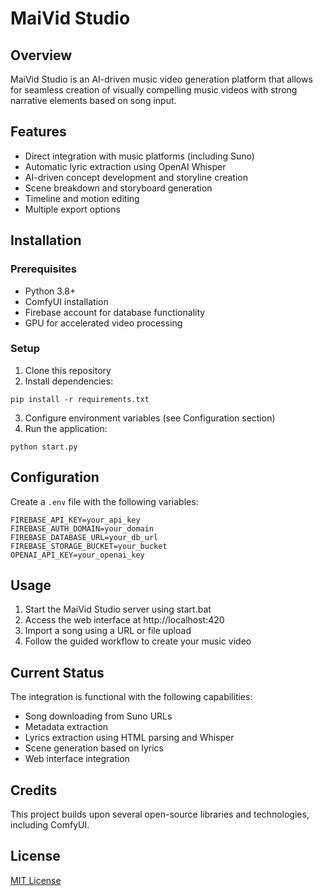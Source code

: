 # MaiVid Studio

## Overview
MaiVid Studio is an AI-driven music video generation platform that allows for seamless creation of visually compelling music videos with strong narrative elements based on song input.

## Features
- Direct integration with music platforms (including Suno)
- Automatic lyric extraction using OpenAI Whisper
- AI-driven concept development and storyline creation
- Scene breakdown and storyboard generation
- Timeline and motion editing
- Multiple export options

## Installation

### Prerequisites
- Python 3.8+
- ComfyUI installation
- Firebase account for database functionality
- GPU for accelerated video processing

### Setup
1. Clone this repository
2. Install dependencies:
```
pip install -r requirements.txt
```
3. Configure environment variables (see Configuration section)
4. Run the application:
```
python start.py
```

## Configuration
Create a `.env` file with the following variables:
```
FIREBASE_API_KEY=your_api_key
FIREBASE_AUTH_DOMAIN=your_domain
FIREBASE_DATABASE_URL=your_db_url
FIREBASE_STORAGE_BUCKET=your_bucket
OPENAI_API_KEY=your_openai_key
```

## Usage
1. Start the MaiVid Studio server using start.bat
2. Access the web interface at http://localhost:420
3. Import a song using a URL or file upload
4. Follow the guided workflow to create your music video

## Current Status
The integration is functional with the following capabilities:
- Song downloading from Suno URLs
- Metadata extraction
- Lyrics extraction using HTML parsing and Whisper
- Scene generation based on lyrics
- Web interface integration

## Credits
This project builds upon several open-source libraries and technologies, including ComfyUI.

## License
[MIT License](LICENSE)
